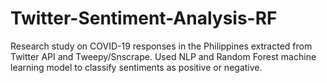 # Twitter-Sentiment-Analysis-RF
Research study on COVID-19 responses in the Philippines extracted from Twitter API and Tweepy/Snscrape. Used NLP and Random Forest machine learning model to classify sentiments as positive or negative.
